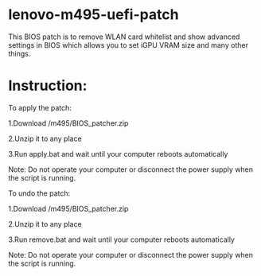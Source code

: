 # lenovo-m495-uefi-patch

This BIOS patch is to remove WLAN card whitelist and show advanced settings in BIOS which allows you to set iGPU VRAM size and many other things.

# Instruction:

To apply the patch:

1.Download /m495/BIOS_patcher.zip

2.Unzip it to any place

3.Run apply.bat and wait until your computer reboots automatically

Note: Do not operate your computer or disconnect the power supply when the script is running.

To undo the patch:

1.Download /m495/BIOS_patcher.zip

2.Unzip it to any place

3.Run remove.bat and wait until your computer reboots automatically

Note: Do not operate your computer or disconnect the power supply when the script is running.
